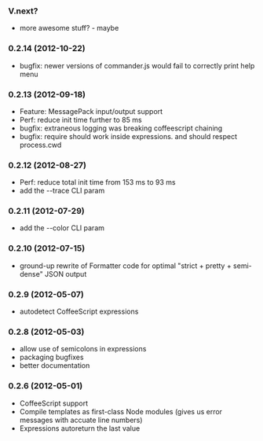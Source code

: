
### V.next?

* more awesome stuff? - maybe 

### 0.2.14 (2012-10-22)

* bugfix: newer versions of commander.js would fail to correctly print help menu

### 0.2.13 (2012-09-18)

* Feature: MessagePack input/output support
* Perf: reduce init time further to 85 ms
* bugfix: extraneous logging was breaking coffeescript chaining
* bugfix: require should work inside expressions. and should respect process.cwd

### 0.2.12 (2012-08-27)

* Perf: reduce total init time from 153 ms to 93 ms
* add the --trace CLI param

### 0.2.11 (2012-07-29)

* add the --color CLI param

### 0.2.10 (2012-07-15)

* ground-up rewrite of Formatter code for optimal "strict + pretty + semi-dense" JSON output

### 0.2.9 (2012-05-07)

* autodetect CoffeeScript expressions

### 0.2.8 (2012-05-03)

* allow use of semicolons in expressions
* packaging bugfixes
* better documentation

### 0.2.6 (2012-05-01)

* CoffeeScript support
* Compile templates as first-class Node modules (gives us error messages with accuate line numbers)
* Expressions autoreturn the last value

